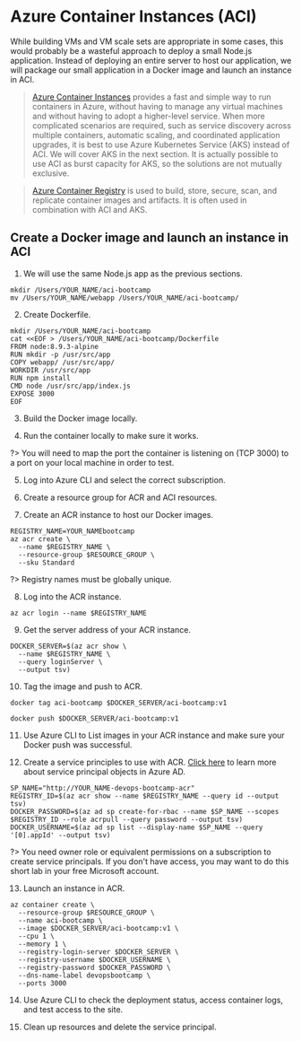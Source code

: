 # Azure Container Instances (ACI)

While building VMs and VM scale sets are appropriate in some cases, this would probably be a wasteful approach to deploy a small Node.js application. Instead of deploying an entire server to host our application, we will package our small application in a Docker image and launch an instance in ACI.

> [Azure Container Instances](https://azure.microsoft.com/en-us/services/container-instances/) provides a fast and simple way to run containers in Azure, without having to manage any virtual machines and without having to adopt a higher-level service. When more complicated scenarios are required, such as service discovery across multiple containers, automatic scaling, and coordinated application upgrades, it is best to use Azure Kubernetes Service (AKS) instead of ACI. We will cover AKS in the next section. It is actually possible to use ACI as burst capacity for AKS, so the solutions are not mutually exclusive.

> [Azure Container Registry](https://azure.microsoft.com/en-us/services/container-registry/) is used to build, store, secure, scan, and replicate container images and artifacts. It is often used in combination with ACI and AKS.

## Create a Docker image and launch an instance in ACI

1. We will use the same Node.js app as the previous sections.

```
mkdir /Users/YOUR_NAME/aci-bootcamp
mv /Users/YOUR_NAME/webapp /Users/YOUR_NAME/aci-bootcamp/
```

2. Create Dockerfile.

```
mkdir /Users/YOUR_NAME/aci-bootcamp
cat <<EOF > /Users/YOUR_NAME/aci-bootcamp/Dockerfile
FROM node:8.9.3-alpine
RUN mkdir -p /usr/src/app
COPY webapp/ /usr/src/app/
WORKDIR /usr/src/app
RUN npm install
CMD node /usr/src/app/index.js
EXPOSE 3000
EOF
```

3. Build the Docker image locally.

4. Run the container locally to make sure it works.

?> You will need to map the port the container is listening on (TCP 3000) to a port on your local machine in order to test.

5. Log into Azure CLI and select the correct subscription.

6. Create a resource group for ACR and ACI resources.

7. Create an ACR instance to host our Docker images.

```
REGISTRY_NAME=YOUR_NAMEbootcamp
az acr create \
  --name $REGISTRY_NAME \
  --resource-group $RESOURCE_GROUP \
  --sku Standard
```

?> Registry names must be globally unique.

8. Log into the ACR instance.

```
az acr login --name $REGISTRY_NAME
```

9. Get the server address of your ACR instance.

```
DOCKER_SERVER=$(az acr show \
  --name $REGISTRY_NAME \
  --query loginServer \
  --output tsv)
```

10. Tag the image and push to ACR.

```
docker tag aci-bootcamp $DOCKER_SERVER/aci-bootcamp:v1
```

```
docker push $DOCKER_SERVER/aci-bootcamp:v1
```

11. Use Azure CLI to List images in your ACR instance and make sure your Docker push was successful.

12. Create a service principles to use with ACR. [Click here](https://docs.microsoft.com/en-us/azure/active-directory/develop/app-objects-and-service-principals) to learn more about service principal objects in Azure AD.

```
SP_NAME="http://YOUR_NAME-devops-bootcamp-acr"
REGISTRY_ID=$(az acr show --name $REGISTRY_NAME --query id --output tsv)
DOCKER_PASSWORD=$(az ad sp create-for-rbac --name $SP_NAME --scopes $REGISTRY_ID --role acrpull --query password --output tsv)
DOCKER_USERNAME=$(az ad sp list --display-name $SP_NAME --query '[0].appId' --output tsv)
```

?> You need owner role or equivalent permissions on a subscription to create service principals. If you don't have access, you may want to do this short lab in your free Microsoft account.

13. Launch an instance in ACR.

```
az container create \
  --resource-group $RESOURCE_GROUP \
  --name aci-bootcamp \
  --image $DOCKER_SERVER/aci-bootcamp:v1 \
  --cpu 1 \
  --memory 1 \
  --registry-login-server $DOCKER_SERVER \
  --registry-username $DOCKER_USERNAME \
  --registry-password $DOCKER_PASSWORD \
  --dns-name-label devopsbootcamp \
  --ports 3000
```

14. Use Azure CLI to check the deployment status, access container logs, and test access to the site.

15. Clean up resources and delete the service principal.
